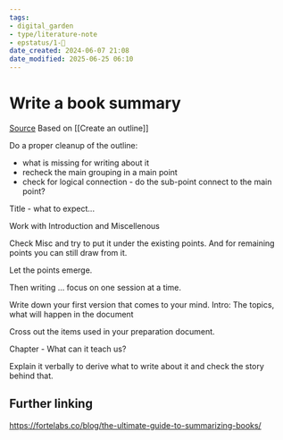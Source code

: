```yaml
---
tags: 
- digital_garden
- type/literature-note
- epstatus/1-🌱
date_created: 2024-06-07 21:08
date_modified: 2025-06-25 06:10
---
```

# Write a book summary

[Source](https://www.youtube.com/watch?v=AdWyWK2QFRE&t=38s)
Based on [[Create an outline]]

Do a proper cleanup of the outline:
* what is missing for writing about it
* recheck the main grouping in a main point
* check for logical connection - do the sub-point connect to the main point?

Title - what to expect...

Work with Introduction and Miscellenous

Check Misc and try to put it under the existing points. And for remaining points you can still draw from it.

Let the points emerge.

Then writing ... focus on one session at a time.

Write down your first version that comes to your mind.
Intro: The topics, what will happen in the document

Cross out the items used in your preparation document.

Chapter - What can it teach us?

Explain it verbally to derive what to write about it and check the story behind that.

## Further linking

https://fortelabs.co/blog/the-ultimate-guide-to-summarizing-books/